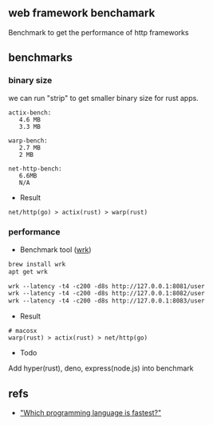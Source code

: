 ## web framework benchamark

Benchmark to get the performance of http frameworks

## benchmarks


### binary size

we can run "strip" to get smaller binary size for rust apps.


```text
actix-bench:
   4.6 MB
   3.3 MB

warp-bench:
   2.7 MB
   2 MB

net-http-bench:
   6.6MB
   N/A
```

- Result

```text
net/http(go) > actix(rust) > warp(rust)
```

### performance

- Benchmark tool ([wrk](https://github.com/wg/wrk))


```txt
brew install wrk
apt get wrk
```

```txt
wrk --latency -t4 -c200 -d8s http://127.0.0.1:8081/user
wrk --latency -t4 -c200 -d8s http://127.0.0.1:8082/user
wrk --latency -t4 -c200 -d8s http://127.0.0.1:8083/user
```


- Result

```
# macosx
warp(rust) > actix(rust) > net/http(go)
```

- Todo

Add hyper(rust), deno, express(node.js) into benchmark

## refs

- ["Which programming language is fastest?"](https://benchmarksgame-team.pages.debian.net/benchmarksgame/index.html)